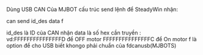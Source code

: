 Dùng USB CAN Của MJBOT cấu trúc send lệnh để SteadyWin nhận:

can send id_des data f

id_des là ID của CAN nhận
data là số hex cần truyền : vd:FFFFFFFFFFFFFFFD để OFF motor FFFFFFFFFFFFFFFC để On motor
f là option để cho USB biết khongo phải chuẩn của fdcanusb(MJBOTS)